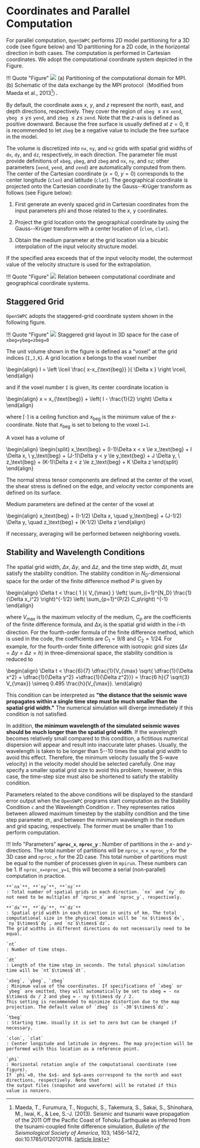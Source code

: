 # Coordinates and Parallel Computation

For parallel computation, `OpenSWPC` performs 2D model partitioning for
a 3D code (see figure below) and 1D partitioning for a 2D code, in the
horizontal direction in both cases. The computation is performed in
Cartesian coordinates. We adopt the computational coordinate system
depicted in the Figure. 




!!! Quote "Figure"
    ![](../../fig/parallel_partition.png)
    (a) Partitioning of the computational domain for MPI. (b) Schematic of the data exchange by the MPI protocol（Modified from Maeda et al., 2013[^Maeda2013]）．

By default, the coordinate axes $x$, $y$, and $z$ represent the north, east, and depth directions, respectively.
They cover the region of `xbeg` $\le x \le$ `xend`, `ybeg` $\le y \le$ `yend`, and `zbeg` $\le z \le$ `zend`. Note that the $z$-axis is defined as positive downward. Because the free surface is usually defined at $z=0$, it is recommended to let `zbeg` be a negative value to include the free surface in the model.

[^Maeda2013]: Maeda, T., Furumura, T., Noguchi, S., Takemura, S., Sakai, S., Shinohara, M., Iwai, K., & Lee, S.-J. (2013). Seismic and tsunami wave propagation of the 2011 Off the Pacific Coast of Tohoku Earthquake as inferred from the tsunami-coupled finite difference simulation, _Bulletin of the Seismological Society of America_, 103, 1456–1472, doi:10.1785/0120120118. [(article link)](https://doi.org/10.1785/0120120118)


The volume is discretized into `nx`, `ny`, and `nz` grids with spatial grid widths of `dx`, `dy`, and `dz`, respectively, in each direction. 
The parameter file must provide definitions of `xbeg`, `ybeg`, and `zbeg` and `nx`, `ny`, and `nz`; other parameters (`xend`, `yend`, and `zend`) are automatically computed from them. 
The center of the Cartesian coordinate ($x = 0$, $y = 0$) corresponds to the center longitude (`clon`) and latitude (`clat`). The geographical coordinate is projected onto the Cartesian coordinate by the Gauss--Krüger transform
as follows (see Figure below):

1.  First generate an evenly spaced grid in Cartesian coordinates from
    the input parameters phi and those related to the x, y coordinates.

2.  Project the grid location onto the geographical coordinate by using
    the Gauss--Krüger transform with a center location of (`clon`,
    `clat`).

3.  Obtain the medium parameter at the grid location via a bicubic
    interpolation of the input velocity structure model.

If the specified area exceeds that of the input velocity model, the
outermost value of the velocity structure is used for the extrapolation.

!!! Quote "Figure"
    ![](../../fig/fdm_coordinate.png)
    Relation between computational coordinate and geographical coordinate systems.


[^Kawase2011]: Kawase, K. (2011), A general formula for calculating meridian arc length and its application to coordinate conversion in the Gauss-Krüger projection, _Bulletin of the Geospatial Information Authority of Japan_, _59_, 1–13. [(article link)](http://www.gsi.go.jp/common/000062452.pdf)



## Staggered Grid

`OpenSWPC` adopts the staggered-grid coordinate system shown in the following figure. 

!!! Quote "Figure"
    ![](../../fig/voxel_staggered.png)
    Staggered grid layout in 3D space for the case of `xbeg=ybeg=zbeg=0`

The unit volume shown in the figure is defined as a "voxel" at the grid indices (`I,J,K`). A grid location $x$
belongs to the voxel number

\begin{align}
I = \left \lceil \frac{ x-x_{\text{beg}} }{ \Delta  x } \right \rceil, 
\end{align}

and if the voxel number `I` is given, its center coordinate location is

\begin{align}
x = x_{\text{beg}} + \left( I - \frac{1}{2} \right) \Delta x
\end{align}

where $\lceil \cdot \rceil$ is a ceiling function and $x_{\text{beg}}$
is the minimum value of the $x$-coordinate. Note that $x_{\text{beg}}$
is set to belong to the voxel `I=1`.

 
A voxel has a volume of

\begin{align}
\begin{split}
x_\text{beg} + (I-1)\Delta x < x \le x_\text{beg} +  I \Delta x, 
\\
y_\text{beg} + (J-1)\Delta y < y \le y_\text{beg} + J \Delta y, 
\\
z_\text{beg} + (K-1)\Delta z < z \le z_\text{beg} + K \Delta z 
\end{split}
\end{align}

The normal stress tensor components are defined at the center of the voxel, the shear stress is defined on the edge, and velocity vector components are defined on its surface. 

Medium parameters are defined at the
center of the voxel at

\begin{align}
x_\text{beg} + (I-1/2) \Delta x,
\quad
y_\text{beg} + (J-1/2) \Delta y, \quad
z_\text{beg} + (K-1/2) \Delta z 
\end{align}

If necessary, averaging will be performed
between neighboring voxels.

## Stability and Wavelength Conditions

The spatial grid width, $\Delta x$, $\Delta y$, and $\Delta z$, and the
time step width, $\Delta t$, must satisfy the stability condition. The
stability condition in $N_D$-dimensional space for the order of the
finite difference method $P$ is given by

\begin{align}
  \Delta t < \frac{ 1 }{ V_{\max} } \left( \sum_{i=1}^{N_D} \frac{1}{\Delta x_i^2} \right)^{-1/2} \left( \sum_{p=1}^{P/2} C_p\right) ^{-1}
\end{align}

where $V_{\max}$ is the maximum velocity of the medium, $C_p$ are the
coefficients of the finite difference formula, and $\Delta x_i$ is the
spatial grid width in the $i$-th direction. For the fourth-order formula
of the finite difference method, which is used in the code, the
coefficients are $C_1 = 9/8$ and $C_2 = 1/24$. For example, for the
fourth-order finite difference with isotropic grid sizes
($\Delta x = \Delta y =\Delta z = h$) in three-dimensional space, the
stability condition is reduced to

\begin{align}
  \Delta t < \frac{6}{7} \dfrac{1}{V_{\max} \sqrt{ \dfrac{1}{\Delta x^2} + \dfrac{1}{\Delta y^2} +\dfrac{1}{\Delta z^2}}} = \frac{6 h}{7 \sqrt{3} V_{\max}} \simeq 0.495 \frac{h}{V_{\max}}. 
\end{align}

This condition can be interpreted as **"the distance that the seismic wave
propagates within a single time step must be much smaller than the
spatial grid width."** The numerical simulation will diverge immediately
if this condition is not satisfied.

In addition, **the minimum wavelength of the simulated seismic waves
should be much longer than the spatial grid width**. If the wavelength
becomes relatively small compared to this condition, a fictitious
numerical dispersion will appear and result into inaccurate later
phases. Usually, the wavelength is taken to be longer than 5--10 times
the spatial grid width to avoid this effect. Therefore, the minimum
velocity (usually the S-wave velocity) in the velocity model should be
selected carefully. One may specify a smaller spatial grid size to avoid
this problem; however, in this case, the time-step size must also be
shortened to satisfy the stability condition.

Parameters related to the above conditions will be displayed to the standard error output when the `OpenSWPC` programs start computation as the Stability Condition `c` and the Wavelength Condition `r`. They representes ratios between allowed maximum timestep by the stability condition and the time step parameter `dt`, and between the minimum wavelength in the medium and grid spacing, respectively. The former must be smaller than 1 to perform computation. 

!!! Info "Parameters"
    **`nproc_x`**, **`nproc_y`**
    : Number of partitions in the $x$- and $y$-directions. 
    The total number of partitions will be `nproc_x` $\times$ `nproc_y` for the 3D case and `nproc_x` for the
    2D case. 
    This total number of partitions must be equal to the number of processes given in `mpirun`. 
    These numbers can be 1. 
    If `nproc_x=nproc_y=1`, this will become a serial (non-parallel) computation in practice.

    **`nx`**, **`ny`**, **`nz`**
    : Total number of spatial grids in each direction. `nx` and `ny` do not need to be multiples of `nproc_x` and `nproc_y`, respectively.
    
    **`dx`**, **`dy`**, **`dz`**
    : Spatial grid width in each direction in units of km. The total computational size in the physical domain will be `nx`$\times$`dx`, `ny`$\times$`dy`, and `nz`$\times$`dz`. 
    The grid widths in different directions do not necessarily need to be equal.
    
    `nt` 
    : Number of time steps.
    
    `dt`
    : Length of the time step in seconds. The total physical simulation time will be `nt`$\times$`dt`.
    
    `xbeg`, `ybeg`, `zbeg` 
    : Minimum value of the coordinates. If specifications of `xbeg` or `ybeg` are omitted, they will automatically be set to xbeg = - nx $\times$ dx / 2 and ybeg = - ny $\times$ dy / 2. 
    This setting is recommended to minimize distortion due to the map projection. The default value of `zbeg` is `-30`$\times$`dz`.
    
    `tbeg`
    : Starting time. Usually it is set to zero but can be changed if necessary.
    
    `clon`, `clat`
    : Center longitude and latitude in degrees. The map projection will be
    performed with this location as a reference point.
    
    `phi`
    : Horizontal rotation angle of the computational coordinate (see figure). 
    If `phi`=0, the $x$- and $y$-axes correspond to the north and east directions, respectively. Note that
    the output files (snapshot and waveform) will be rotated if this
    value is nonzero.


